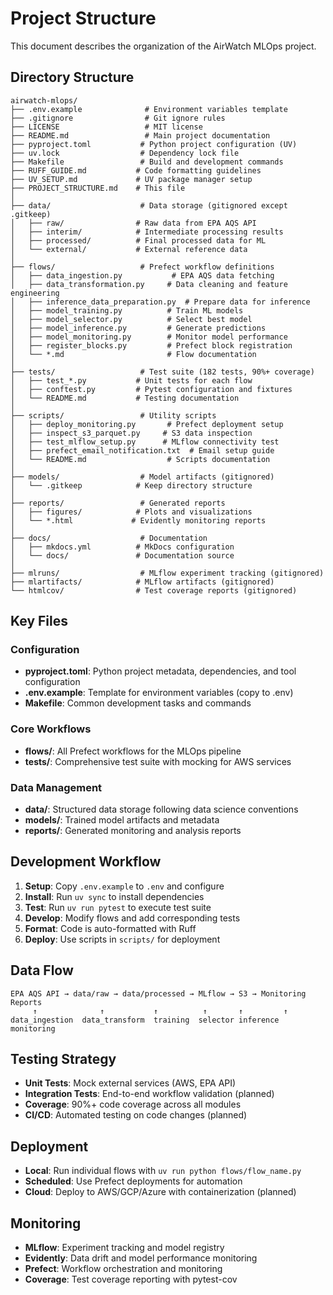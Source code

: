 # Project Structure

This document describes the organization of the AirWatch MLOps project.

## Directory Structure

```
airwatch-mlops/
├── .env.example              # Environment variables template
├── .gitignore                # Git ignore rules
├── LICENSE                   # MIT license
├── README.md                 # Main project documentation
├── pyproject.toml           # Python project configuration (UV)
├── uv.lock                  # Dependency lock file
├── Makefile                 # Build and development commands
├── RUFF_GUIDE.md           # Code formatting guidelines
├── UV_SETUP.md             # UV package manager setup
├── PROJECT_STRUCTURE.md    # This file
│
├── data/                    # Data storage (gitignored except .gitkeep)
│   ├── raw/                # Raw data from EPA AQS API
│   ├── interim/            # Intermediate processing results
│   ├── processed/          # Final processed data for ML
│   └── external/           # External reference data
│
├── flows/                   # Prefect workflow definitions
│   ├── data_ingestion.py           # EPA AQS data fetching
│   ├── data_transformation.py     # Data cleaning and feature engineering
│   ├── inference_data_preparation.py  # Prepare data for inference
│   ├── model_training.py          # Train ML models
│   ├── model_selector.py          # Select best model
│   ├── model_inference.py         # Generate predictions
│   ├── model_monitoring.py        # Monitor model performance
│   ├── register_blocks.py         # Prefect block registration
│   └── *.md                       # Flow documentation
│
├── tests/                   # Test suite (182 tests, 90%+ coverage)
│   ├── test_*.py           # Unit tests for each flow
│   ├── conftest.py         # Pytest configuration and fixtures
│   └── README.md           # Testing documentation
│
├── scripts/                 # Utility scripts
│   ├── deploy_monitoring.py       # Prefect deployment setup
│   ├── inspect_s3_parquet.py     # S3 data inspection
│   ├── test_mlflow_setup.py      # MLflow connectivity test
│   ├── prefect_email_notification.txt  # Email setup guide
│   └── README.md                  # Scripts documentation
│
├── models/                  # Model artifacts (gitignored)
│   └── .gitkeep            # Keep directory structure
│
├── reports/                 # Generated reports
│   ├── figures/            # Plots and visualizations
│   └── *.html             # Evidently monitoring reports
│
├── docs/                    # Documentation
│   ├── mkdocs.yml          # MkDocs configuration
│   └── docs/               # Documentation source
│
├── mlruns/                  # MLflow experiment tracking (gitignored)
├── mlartifacts/            # MLflow artifacts (gitignored)
└── htmlcov/                # Test coverage reports (gitignored)
```

## Key Files

### Configuration
- **pyproject.toml**: Python project metadata, dependencies, and tool configuration
- **.env.example**: Template for environment variables (copy to .env)
- **Makefile**: Common development tasks and commands

### Core Workflows
- **flows/**: All Prefect workflows for the MLOps pipeline
- **tests/**: Comprehensive test suite with mocking for AWS services

### Data Management
- **data/**: Structured data storage following data science conventions
- **models/**: Trained model artifacts and metadata
- **reports/**: Generated monitoring and analysis reports

## Development Workflow

1. **Setup**: Copy `.env.example` to `.env` and configure
2. **Install**: Run `uv sync` to install dependencies
3. **Test**: Run `uv run pytest` to execute test suite
4. **Develop**: Modify flows and add corresponding tests
5. **Format**: Code is auto-formatted with Ruff
6. **Deploy**: Use scripts in `scripts/` for deployment

## Data Flow

```
EPA AQS API → data/raw → data/processed → MLflow → S3 → Monitoring Reports
     ↑              ↑           ↑          ↑       ↑         ↑
data_ingestion  data_transform  training  selector inference monitoring
```

## Testing Strategy

- **Unit Tests**: Mock external services (AWS, EPA API)
- **Integration Tests**: End-to-end workflow validation (planned)
- **Coverage**: 90%+ code coverage across all modules
- **CI/CD**: Automated testing on code changes (planned)

## Deployment

- **Local**: Run individual flows with `uv run python flows/flow_name.py`
- **Scheduled**: Use Prefect deployments for automation
- **Cloud**: Deploy to AWS/GCP/Azure with containerization (planned)

## Monitoring

- **MLflow**: Experiment tracking and model registry
- **Evidently**: Data drift and model performance monitoring
- **Prefect**: Workflow orchestration and monitoring
- **Coverage**: Test coverage reporting with pytest-cov